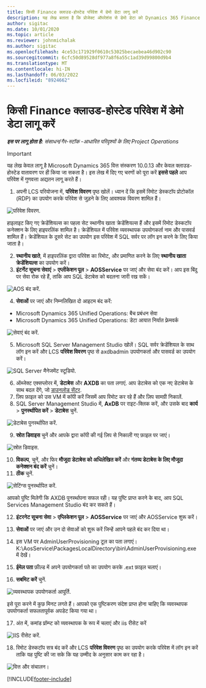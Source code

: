```yaml
---
title: किसी Finance क्लाउड-होस्टेड परिवेश में डेमो डेटा लागू करें
description: यह लेख बताता है कि प्रोजेक्ट ऑपरेशंस से डेमो डेटा को Dynamics 365 Finance क्लाउड-होस्टेड वातावरण में कैसे लागू किया जाए।
author: sigitac
ms.date: 10/01/2020
ms.topic: article
ms.reviewer: johnmichalak
ms.author: sigitac
ms.openlocfilehash: 4ce53c171929f0610c53025becaebea46d902c90
ms.sourcegitcommit: 6cfc50d89528df977a8f6a55c1ad39d99800d9b4
ms.translationtype: MT
ms.contentlocale: hi-IN
ms.lasthandoff: 06/03/2022
ms.locfileid: "8924662"
---
```

# <a name="apply-demo-data-to-a-finance-cloud-hosted-environment"></a>किसी Finance क्लाउड-होस्टेड परिवेश में डेमो डेटा लागू करें

_**इस पर लागू होता है:** संसाधन/गैर-स्टॉक -आधारित परिदृश्यों के लिए Project Operations_

> [!IMPORTANT]
> यह लेख केवल लागू है Microsoft Dynamics 365 वित्त संस्करण 10.0.13 और केवल क्लाउड-होस्टेड वातावरण पर ही किया जा सकता है। इस लेख में दिए गए चरणों को पूरा करें **इससे पहले** आप परिवेश में गुणवत्ता अद्यतन लागू करते हैं।

1. अपनी LCS परियोजना में, **परिवेश विवरण** पृष्ठ खोलें। ध्यान दें कि इसमें रिमोट डेस्कटॉप प्रोटोकॉल (RDP) का उपयोग करके परिवेश से जुड़ने के लिए आवश्यक विवरण शामिल हैं।

![परिवेश विवरण.](./media/1EnvironmentDetails.png)

हाइलाइट किए गए क्रेडेंशियल्स का पहला सेट स्थानीय खाता क्रेडेंशियल्स हैं और इसमें रिमोट डेस्कटॉप कनेक्शन के लिए हाइपरलिंक शामिल है। क्रेडेंशियल में परिवेश व्यवस्थापक उपयोगकर्ता नाम और पासवर्ड शामिल हैं। क्रेडेंशियल के दूसरे सेट का उपयोग इस परिवेश में SQL सर्वर पर लॉग इन करने के लिए किया जाता है।

2. **स्थानीय खाते**, में हाइपरलिंक द्वारा परिवेश का रिमोट, और प्रमाणित करने के लिए **स्थानीय खाता क्रेडेंशियल्स** का उपयोग करें।
3. **इंटर्नेट सूचना सेवाएं** > **एप्लीकेशन पूल** > **AOSService** पर जाएं और सेवा बंद करें। आप इस बिंदु पर सेवा रोक रहे हैं, ताकि आप SQL डेटाबेस को बदलना जारी रख सकें।

![AOS बंद करें.](./media/2StopAOS.png)

4. **सेवाओं** पर जाएं और निम्नलिखित दो आइटम बंद करें:

- Microsoft Dynamics 365 Unified Operations: बैच प्रबंधन सेवा
- Microsoft Dynamics 365 Unified Operations: डेटा आयात निर्यात फ़्रेमवर्क

![सेवाएं बंद करें.](./media/3StopServices.png)

5. Microsoft SQL Server Management Studio खोलें। SQL सर्वर क्रेडेंशियल के साथ लॉग इन करें और LCS **परिवेश विवरण** पृष्ठ से axdbadmin उपयोगकर्ता और पासवर्ड का उपयोग करें।

![SQL Server मैनेजमेंट स्टूडियो.](./media/4SSMS.png)

6. ऑब्जेक्ट एक्सप्लोरर में, **डेटाबेस** और **AXDB** का पता लगाएं. आप डेटाबेस को एक नए डेटाबेस के साथ बदल देंगे, जो [डाउनलोड सेंटर](https://download.microsoft.com/download/1/a/3/1a314bd2-b082-4a87-abdc-1ba26c92b63d/ProjOpsDemoDataFOGARelease.zip). 
7. ज़िप फ़ाइल को उस VM में कॉपी करें जिसमें आप रिमोट कर रहे हैं और ज़िप सामग्री निकालें.
8. SQL Server Management Studio में, **AxDB** पर राइट-क्लिक करें, और उसके बाद **कार्य** > **पुनर्स्थापित करें** > **डेटाबेस** चुनें.

![डेटाबेस पुनर्स्थापित करें.](./media/5RestoreDatabase.png)

9. **स्रोत डिवाइस** चुनें और आपके द्वारा कॉपी की गई ज़िप से निकाली गए फ़ाइल पर जाएं।

![स्रोत डिवाइस.](./media/6SourceDevice.png)

10. **विकल्प**, चुनें, और फिर **मौजूदा डेटाबेस को अधिलेखित करें** और **गंतव्य डेटाबेस के लिए मौजूदा कनेक्शन बंद करें** चुनें। 
11. **ठीक** चुनें.

![सेटिंग्स पुनर्स्थापित करें.](./media/7RestoreSetting.png)

आपको पुष्टि मिलेगी कि AXDB पुनर्स्थापना सफल रही। यह पुष्टि प्राप्त करने के बाद, आप SQL Services Management Studio बंद कर सकते हैं।

12. **इंटरनेट सूचना सेवा** > **एप्लिकेशन पूल** > **AOSService** पर जाएं और AOSService शुरू करें।
13. **सेवाओं** पर जाएं और उन दो सेवाओं को शुरू करें जिन्हें आपने पहले बंद कर दिया था।

14. इस VM पर AdminUserProvisioning टूल का पता लगाएं। K:\AosService\PackagesLocalDirectory\bin\AdminUserProvisioning.exe में देखें।
15. **ईमेल पता** फ़ील्ड में अपने उपयोगकर्ता पते का उपयोग करके .ext फ़ाइल चलाएं। 
16. **सबमिट करें** चुनें.

![व्यवस्थापक उपयोगकर्ता आपूर्ति.](./media/8AdminUserProvisioning.png)

इसे पूरा करने में कुछ मिनट लगते हैं। आपको एक पुष्टिकरण संदेश प्राप्त होना चाहिए कि व्यवस्थापक उपयोगकर्ता सफलतापूर्वक अपडेट किया गया था।

17. अंत में, कमांड प्रॉम्प्ट को व्यवस्थापक के रूप में चलाएं और iis रीसेट करें

![IIS रीसेट करें.](./media/9IISReset.png)

18. रिमोट डेस्कटॉप सत्र बंद करें और LCS **परिवेश विवरण** पृष्ठ का उपयोग करके परिवेश में लॉग इन करें ताकि यह पुष्टि की जा सके कि यह उम्मीद के अनुसार काम कर रहा है।

![वित्त और संचालन।](./media/10FinanceAndOperations.png)


[!INCLUDE[footer-include](../includes/footer-banner.md)]